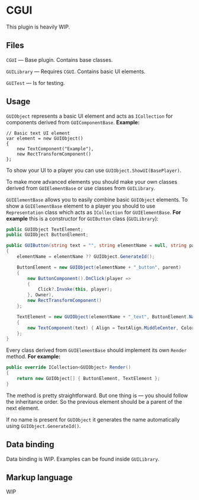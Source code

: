 
# CGUI
This plugin is heavily WIP.

## Files
`CGUI` — Base plugin. Contains base classes.

`GUILibrary` — Requires `CGUI`. Contains basic UI elements.

`GUITest` — Is for testing.

## Usage
`GUIObject` represents a basic UI element and acts as `ICollection` for components derived from `GUIComponentBase`.
**Example:**
```charp
// Basic text UI element
var element = new GUIObject()
{
	new TextComponent("Example"),
	new RectTransformComponent()
};
```
To show your UI to a player you can use `GUIObject.ShowUI(BasePlayer)`.

To make more advanced elements you should make your own classes derived from `GUIElementBase` or use classes from `GUILibrary`.

`GUIElementBase` allows you to easily combine basic `GUIObject` elements. To show a `GUIElementBase` element to a player you should to use `Representation` class which acts as `ICollection` for `GUIElementBase`.
**For example** this is a constructor for `GUIButton` class (`GUILibrary`):
```csharp
public GUIObject TextElement;
public GUIObject ButtonElement;

public GUIButton(string text = "", string elementName = null, string parent = null)
{
	elementName = elementName ?? GUIObject.GenerateId();

	ButtonElement = new GUIObject(elementName + "_button", parent)
	{
		new ButtonComponent().OnClick(player =>
		{
			Click?.Invoke(this, player);
		}, Owner),
		new RectTransformComponent()
	};

	TextElement = new GUIObject(elementName + "_text", ButtonElement.Name)
	{
		new TextComponent(text) { Align = TextAlign.MiddleCenter, Color = Color.black }
	};
}
```
Every class derived from `GUIElementBase` should implement its own `Render` method.
**For example:**
```csharp
public override ICollection<GUIObject> Render()
{
	return new GUIObject[] { ButtonElement, TextElement };
}
```
The method is pretty straightforward. But one thing is — you should follow the inheritance order. So the previous element should be a parent of the next element.

If no name is present for `GUIObject` it generates the name automatically using `GUIObject.GenerateId()`.

## Data binding
Data binding is WIP. Examples can be found inside `GUILibrary`.

## Markup language
WIP